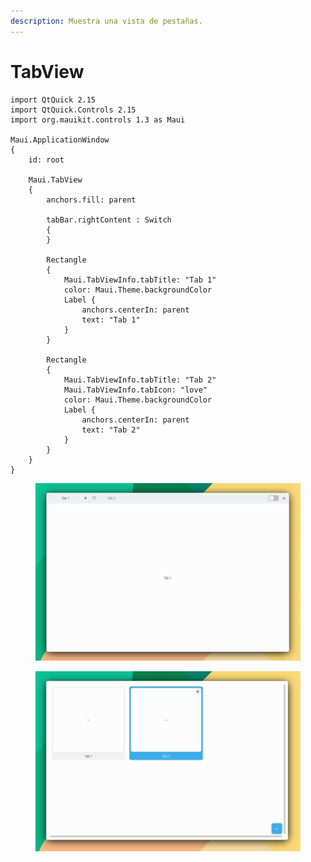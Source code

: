 ```yaml
---
description: Muestra una vista de pestañas.
---
```


# TabView

```
import QtQuick 2.15
import QtQuick.Controls 2.15
import org.mauikit.controls 1.3 as Maui

Maui.ApplicationWindow
{
    id: root

    Maui.TabView
    {
        anchors.fill: parent

        tabBar.rightContent : Switch
        {
        }

        Rectangle
        {
            Maui.TabViewInfo.tabTitle: "Tab 1"
            color: Maui.Theme.backgroundColor
            Label {
                anchors.centerIn: parent
                text: "Tab 1"
            }
        }

        Rectangle
        {
            Maui.TabViewInfo.tabTitle: "Tab 2"
            Maui.TabViewInfo.tabIcon: "love"
            color: Maui.Theme.backgroundColor
            Label {
                anchors.centerIn: parent
                text: "Tab 2"
            }
        }
    }
}
```

<figure><img src="../../.gitbook/assets/Controls-TabView-1.jpg" alt=""><figcaption></figcaption></figure>

<figure><img src="../../.gitbook/assets/Controls-TabView-2.jpg" alt=""><figcaption></figcaption></figure>
